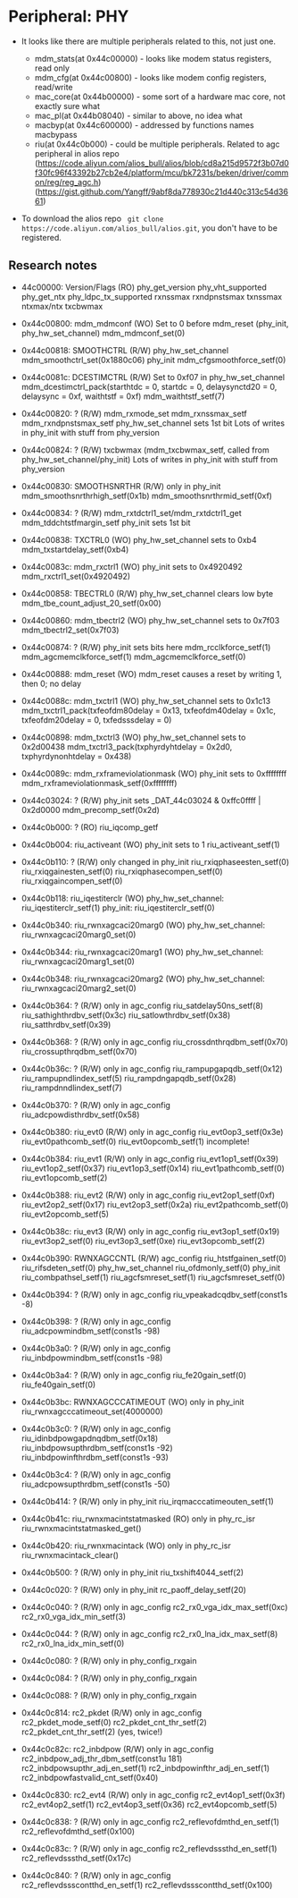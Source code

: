# Peripheral: PHY

- It looks like there are multiple peripherals related to this, not just one.
  * mdm_stats(at 0x44c00000) - looks like modem status registers, read only
  * mdm_cfg(at 0x44c00800) - looks like modem config registers, read/write
  * mac_core(at 0x44b00000) - some sort of a hardware mac core, not exactly sure what
  * mac_pl(at 0x44b08040) - similar to above, no idea what
  * macbyp(at 0x44c600000) - addressed by functions names macbypass
  * riu(at 0x44c0b000) - could be multiple peripherals. Related to agc peripheral in alios repo (https://code.aliyun.com/alios_bull/alios/blob/cd8a215d9572f3b07d0f30fc96f43392b27cb2e4/platform/mcu/bk7231s/beken/driver/common/reg/reg_agc.h) (https://gist.github.com/Yangff/9abf8da778930c21d440c313c54d3661)

- To download the alios repo ` git clone https://code.aliyun.com/alios_bull/alios.git`, you don't have to be registered.

## Research notes

- 44c00000: Version/Flags (RO)
  phy_get_version
  phy_vht_supported
  phy_get_ntx
  phy_ldpc_tx_supported
  rxnssmax
  rxndpnstsmax
  txnssmax
  ntxmax/ntx
  txcbwmax

- 0x44c00800: mdm_mdmconf (WO)
  Set to 0 before mdm_reset (phy_init, phy_hw_set_channel)
  mdm_mdmconf_set(0)
  
- 0x44c00818: SMOOTHCTRL (R/W)
  phy_hw_set_channel
    mdm_smoothctrl_set(0x1880c06)
  phy_init
    mdm_cfgsmoothforce_setf(0)
  
- 0x44c0081c: DCESTIMCTRL (R/W)
  Set to 0xf07 in phy_hw_set_channel
    mdm_dcestimctrl_pack(starthtdc = 0, startdc = 0, delaysynctd20 = 0, delaysync = 0xf, waithtstf = 0xf)
    mdm_waithtstf_setf(7)
  
- 0x44c00820: ? (R/W)
  mdm_rxmode_set
  mdm_rxnssmax_setf
  mdm_rxndpnstsmax_setf
  phy_hw_set_channel sets 1st bit
  Lots of writes in phy_init with stuff from phy_version
  
- 0x44c00824: ? (R/W)
  txcbwmax (mdm_txcbwmax_setf, called from phy_hw_set_channel/phy_init)
  Lots of writes in phy_init with stuff from phy_version
  
- 0x44c00830: SMOOTHSNRTHR (R/W)
  only in phy_init
    mdm_smoothsnrthrhigh_setf(0x1b)
    mdm_smoothsnrthrmid_setf(0xf)
  
- 0x44c00834: ? (R/W)
  mdm_rxtdctrl1_set/mdm_rxtdctrl1_get
  mdm_tddchtstfmargin_setf
  phy_init sets 1st bit
  
- 0x44c00838: TXCTRL0 (WO)
  phy_hw_set_channel sets to 0xb4
  mdm_txstartdelay_setf(0xb4)
  
- 0x44c0083c: mdm_rxctrl1 (WO)
  phy_init sets to 0x4920492
  mdm_rxctrl1_set(0x4920492)
  
- 0x44c00858: TBECTRL0 (R/W)
  phy_hw_set_channel clears low byte
  mdm_tbe_count_adjust_20_setf(0x00)
  
- 0x44c00860: mdm_tbectrl2 (WO)
  phy_hw_set_channel sets to 0x7f03
  mdm_tbectrl2_set(0x7f03)
  
- 0x44c00874: ? (R/W)
  phy_init sets bits here
  mdm_rcclkforce_setf(1)
  mdm_agcmemclkforce_setf(1)
  mdm_agcmemclkforce_setf(0)

- 0x44c00888: mdm_reset (WO)
  mdm_reset causes a reset by writing 1, then 0; no delay
  
- 0x44c0088c: mdm_txctrl1 (WO)
  phy_hw_set_channel sets to 0x1c13
  mdm_txctrl1_pack(txfeofdm80delay = 0x13, txfeofdm40delay = 0x1c, txfeofdm20delay = 0, txfedsssdelay = 0)
 
- 0x44c00898: mdm_txctrl3 (WO)
  phy_hw_set_channel sets to 0x2d00438
  mdm_txctrl3_pack(txphyrdyhtdelay = 0x2d0, txphyrdynonhtdelay = 0x438)
  
- 0x44c0089c: mdm_rxframeviolationmask (WO)
  phy_init sets to 0xffffffff
  mdm_rxframeviolationmask_setf(0xffffffff)
  
- 0x44c03024: ? (R/W)
  phy_init sets _DAT_44c03024 & 0xffc0ffff | 0x2d0000
  mdm_precomp_setf(0x2d)
  
- 0x44c0b000: ? (RO)
  riu_iqcomp_getf
  
- 0x44c0b004: riu_activeant (WO)
  phy_init sets to 1
  riu_activeant_setf(1)

- 0x44c0b110: ? (R/W)
  only changed in phy_init
  riu_rxiqphaseesten_setf(0)
  riu_rxiqgainesten_setf(0)
  riu_rxiqphasecompen_setf(0)
  riu_rxiqgaincompen_setf(0)

- 0x44c0b118: riu_iqestiterclr (WO)
  phy_hw_set_channel: riu_iqestiterclr_setf(1)
  phy_init: riu_iqestiterclr_setf(0)

- 0x44c0b340: riu_rwnxagcaci20marg0 (WO)
  phy_hw_set_channel: riu_rwnxagcaci20marg0_set(0)

- 0x44c0b344: riu_rwnxagcaci20marg1 (WO)
  phy_hw_set_channel: riu_rwnxagcaci20marg1_set(0)

- 0x44c0b348: riu_rwnxagcaci20marg2 (WO)
  phy_hw_set_channel: riu_rwnxagcaci20marg2_set(0)

- 0x44c0b364: ? (R/W)
  only in agc_config
    riu_satdelay50ns_setf(8)
    riu_sathighthrdbv_setf(0x3c)
    riu_satlowthrdbv_setf(0x38)
    riu_satthrdbv_setf(0x39)

- 0x44c0b368: ? (R/W)
  only in agc_config
    riu_crossdnthrqdbm_setf(0x70)
    riu_crossupthrqdbm_setf(0x70)

- 0x44c0b36c: ? (R/W)
  only in agc_config
    riu_rampupgapqdb_setf(0x12)
    riu_rampupndlindex_setf(5)
    riu_rampdngapqdb_setf(0x28)
    riu_rampdnndlindex_setf(7)

- 0x44c0b370: ? (R/W)
  only in agc_config
    riu_adcpowdisthrdbv_setf(0x58)

- 0x44c0b380: riu_evt0 (R/W)
  only in agc_config
    riu_evt0op3_setf(0x3e)
    riu_evt0pathcomb_setf(0)
    riu_evt0opcomb_setf(1)
    incomplete!

- 0x44c0b384: riu_evt1 (R/W)
  only in agc_config
    riu_evt1op1_setf(0x39)
    riu_evt1op2_setf(0x37)
    riu_evt1op3_setf(0x14)
    riu_evt1pathcomb_setf(0)
    riu_evt1opcomb_setf(2)

- 0x44c0b388: riu_evt2 (R/W)
  only in agc_config
    riu_evt2op1_setf(0xf)
    riu_evt2op2_setf(0x17)
    riu_evt2op3_setf(0x2a)
    riu_evt2pathcomb_setf(0)
    riu_evt2opcomb_setf(5)

- 0x44c0b38c: riu_evt3 (R/W)
  only in agc_config
    riu_evt3op1_setf(0x19)
    riu_evt3op2_setf(0)
    riu_evt3op3_setf(0xe)
    riu_evt3opcomb_setf(2)

- 0x44c0b390: RWNXAGCCNTL (R/W)
  agc_config
    riu_htstfgainen_setf(0)
    riu_rifsdeten_setf(0)
  phy_hw_set_channel
    riu_ofdmonly_setf(0)
  phy_init
    riu_combpathsel_setf(1)
    riu_agcfsmreset_setf(1)
    riu_agcfsmreset_setf(0)

- 0x44c0b394: ? (R/W)
  only in agc_config
    riu_vpeakadcqdbv_setf(const1s -8)

- 0x44c0b398: ? (R/W)
  only in agc_config
    riu_adcpowmindbm_setf(const1s -98)

- 0x44c0b3a0: ? (R/W)
  only in agc_config
    riu_inbdpowmindbm_setf(const1s -98)

- 0x44c0b3a4: ? (R/W)
  only in agc_config
    riu_fe20gain_setf(0)
    riu_fe40gain_setf(0)

- 0x44c0b3bc: RWNXAGCCCATIMEOUT (WO)
  only in phy_init
    riu_rwnxagcccatimeout_set(4000000)

- 0x44c0b3c0: ? (R/W)
  only in agc_config
    riu_idinbdpowgapdnqdbm_setf(0x18)
    riu_inbdpowsupthrdbm_setf(const1s -92)
    riu_inbdpowinfthrdbm_setf(const1s -93)

- 0x44c0b3c4: ? (R/W)
  only in agc_config
    riu_adcpowsupthrdbm_setf(const1s -50)

- 0x44c0b414: ? (R/W)
  only in phy_init
    riu_irqmacccatimeouten_setf(1)

- 0x44c0b41c: riu_rwnxmacintstatmasked (RO)
  only in phy_rc_isr
    riu_rwnxmacintstatmasked_get()

- 0x44c0b420: riu_rwnxmacintack (WO)
  only in phy_rc_isr
    riu_rwnxmacintack_clear(<value from riu_rwnxmacintstatmasked>)

- 0x44c0b500: ? (R/W)
  only in phy_init
    riu_txshift4044_setf(2)

- 0x44c0c020: ? (R/W)
  only in phy_init
    rc_paoff_delay_setf(20)

- 0x44c0c040: ? (R/W)
  only in agc_config
    rc2_rx0_vga_idx_max_setf(0xc)
    rc2_rx0_vga_idx_min_setf(3)

- 0x44c0c044: ? (R/W)
  only in agc_config
    rc2_rx0_lna_idx_max_setf(8)
    rc2_rx0_lna_idx_min_setf(0)

- 0x44c0c080: ? (R/W)
  only in phy_config_rxgain

- 0x44c0c084: ? (R/W)
  only in phy_config_rxgain

- 0x44c0c088: ? (R/W)
  only in phy_config_rxgain

- 0x44c0c814: rc2_pkdet (R/W)
  only in agc_config
    rc2_pkdet_mode_setf(0)
    rc2_pkdet_cnt_thr_setf(2)
    rc2_pkdet_cnt_thr_setf(2) (yes, twice!)

- 0x44c0c82c: rc2_inbdpow (R/W)
  only in agc_config
    rc2_inbdpow_adj_thr_dbm_setf(const1u 181)
    rc2_inbdpowsupthr_adj_en_setf(1)
    rc2_inbdpowinfthr_adj_en_setf(1)
    rc2_inbdpowfastvalid_cnt_setf(0x40)

- 0x44c0c830: rc2_evt4 (R/W)
  only in agc_config
    rc2_evt4op1_setf(0x3f)
    rc2_evt4op2_setf(1)
    rc2_evt4op3_setf(0x36)
    rc2_evt4opcomb_setf(5)

- 0x44c0c838: ? (R/W)
  only in agc_config
    rc2_reflevofdmthd_en_setf(1)
    rc2_reflevofdmthd_setf(0x100)

- 0x44c0c83c: ? (R/W)
  only in agc_config
    rc2_reflevdsssthd_en_setf(1)
    rc2_reflevdsssthd_setf(0x17c)

- 0x44c0c840: ? (R/W)
  only in agc_config
    rc2_reflevdssscontthd_en_setf(1)
    rc2_reflevdssscontthd_setf(0x100)
